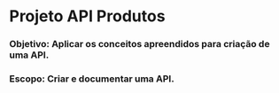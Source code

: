 # Projeto API Produtos

### Objetivo: Aplicar os conceitos apreendidos para criação de uma API.

### Escopo: Criar e documentar uma API.
